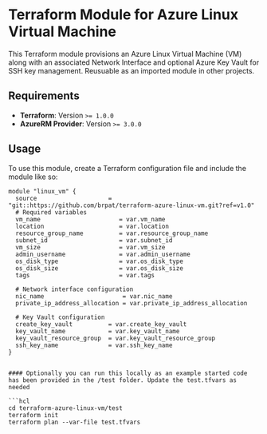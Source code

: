 # Terraform Module for Azure Linux Virtual Machine

This Terraform module provisions an Azure Linux Virtual Machine (VM) along with an associated Network Interface and optional Azure Key Vault for SSH key management. Reusuable as an imported module in other projects. 

## Requirements

- **Terraform**: Version `>= 1.0.0`
- **AzureRM Provider**: Version `>= 3.0.0`

## Usage

To use this module, create a Terraform configuration file and include the module like so:

```hcl
module "linux_vm" {
  source                    = "git::https://github.com/brpat/terraform-azure-linux-vm.git?ref=v1.0"
  # Required variables
  vm_name                      = var.vm_name
  location                     = var.location
  resource_group_name          = var.resource_group_name
  subnet_id                    = var.subnet_id
  vm_size                      = var.vm_size
  admin_username               = var.admin_username
  os_disk_type                 = var.os_disk_type
  os_disk_size                 = var.os_disk_size
  tags                         = var.tags

  # Network interface configuration
  nic_name                      = var.nic_name
  private_ip_address_allocation = var.private_ip_address_allocation

  # Key Vault configuration
  create_key_vault          = var.create_key_vault
  key_vault_name            = var.key_vault_name
  key_vault_resource_group  = var.key_vault_resource_group
  ssh_key_name              = var.ssh_key_name
}


#### Optionally you can run this locally as an example started code has been provided in the /test folder. Update the test.tfvars as needed

```hcl
cd terraform-azure-linux-vm/test
terraform init
terraform plan --var-file test.tfvars
```